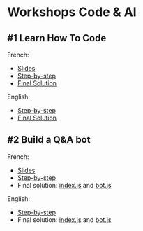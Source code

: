 # Workshops Code & AI

## #1 Learn How To Code

French:
- [Slides](https://github.com/Kagigz/codingAIworkshops/blob/master/workshop1/workshop1.pptx)
- [Step-by-step](https://github.com/Kagigz/codingAIworkshops/blob/master/workshop1/stepbystep-fr.md)
- [Final Solution](https://github.com/Kagigz/codingAIworkshops/blob/master/workshop1/babylonScene.js)

English:
- [Step-by-step](https://github.com/Kagigz/codingAIworkshops/blob/master/workshop1/stepbystep-fr.md)
- [Final Solution](https://github.com/Kagigz/codingAIworkshops/blob/master/workshop1/babylonScene.js)

## #2 Build a Q&A bot

French:
- [Slides](https://github.com/Kagigz/codingAIworkshops/blob/master/workshop2/workshop2.pptx)
- [Step-by-step](https://github.com/Kagigz/codingAIworkshops/blob/master/workshop2/stepbystep-fr.md)
- Final solution: [index.js](https://github.com/Kagigz/codingAIworkshops/blob/master/workshop2/index.js) and [bot.js](https://github.com/Kagigz/codingAIworkshops/blob/master/workshop2/bot.js)

English:
- [Step-by-step](https://github.com/Kagigz/codingAIworkshops/blob/master/workshop2/stepbystep-en.md)
- Final solution: [index.js](https://github.com/Kagigz/codingAIworkshops/blob/master/workshop2/index.js) and [bot.js](https://github.com/Kagigz/codingAIworkshops/blob/master/workshop2/bot.js)


